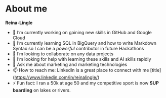 # About me

**Reina-Lingle**

- 🔭 I’m currently working on gaining new skills in GitHub and Google Cloud
- 🌱 I’m currently learning SQL in BigQuery and how to write Markdown Syntax so I can be a *powerful* contributor in future Hackathons
- 👯 I’m looking to collaborate on any data projects
- 🤔 I’m looking for help with learning these skills and AI skills rapidly
- 💬 Ask me about marketing and marketing technologies
- 📫 How to reach me: LinkedIn is a great place to connect with me [title] (https://www.linkedin.com/in/reinalingle/)
- ⚡ Fun fact: I ran a 50k at age 50 and my competitive sport is now **SUP boarding** on lakes or rivers.
